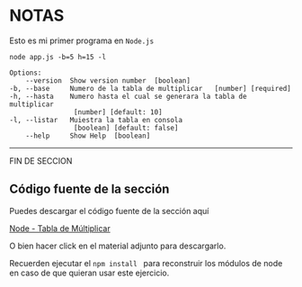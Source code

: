 # NOTAS 

Esto es mi primer programa en ```Node.js```  

```unix 
node app.js -b=5 h=15 -l 

Options:
    --version  Show version number  [boolean]
-b, --base     Numero de la tabla de multiplicar   [number] [required]
-h, --hasta    Numero hasta el cual se generara la tabla de multiplicar 
                [number] [default: 10]
-l, --listar   Muiestra la tabla en consola
                [boolean] [default: false]
    --help     Show Help  [boolean]
``` 



---- 
FIN DE SECCION 


## Código fuente de la sección

Puedes descargar el código fuente de la sección aquí

[Node - Tabla de Múltiplicar](https://github.com/Klerith/multiplicar-node/releases/tag/v1.0.0) 

O bien hacer click en el material adjunto para descargarlo.

Recuerden ejecutar el ```npm install ``` para reconstruir los módulos de node en caso de que quieran usar este ejercicio.

